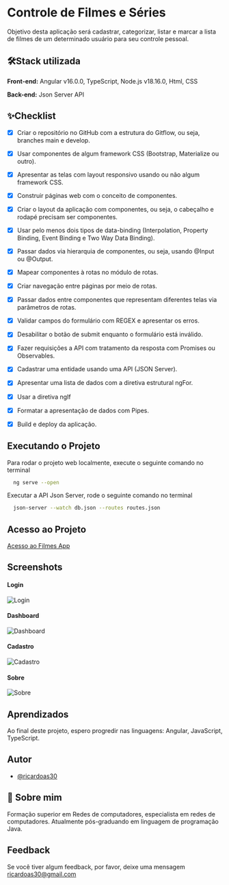 # Controle de Filmes e Séries

Objetivo desta aplicação será cadastrar, categorizar, listar e marcar a lista de filmes de um determinado usuário para seu controle pessoal.


## 🛠Stack utilizada

**Front-end:** Angular v16.0.0, TypeScript, Node.js v18.16.0, Html, CSS

**Back-end:** Json Server API


## ✨Checklist

- [x]  Criar o repositório no GitHub com a estrutura do Gitflow, ou seja, branches main e develop.
- [x]  Usar componentes de algum framework CSS (Bootstrap, Materialize ou outro).
- [x]  Apresentar as telas com layout responsivo usando ou não algum framework CSS.
- [x]  Construir páginas web com o conceito de componentes. 
- [x]  Criar o layout da aplicação com componentes, ou seja, o cabeçalho e rodapé precisam ser componentes.
- [x]  Usar pelo menos dois tipos de data-binding (Interpolation, Property Binding, Event Binding e Two Way Data Binding).
- [x]  Passar dados via hierarquia de componentes, ou seja, usando @Input ou @Output.
- [x]  Mapear componentes à rotas no módulo de rotas.
- [x]  Criar navegação entre páginas por meio de rotas.
- [x]  Passar dados entre componentes que representam diferentes telas via parâmetros de rotas. 
- [x]  Validar campos do formulário com REGEX e apresentar os erros.
- [x]  Desabilitar o botão de submit enquanto o formulário está inválido.
- [x]  Fazer requisições a API com tratamento da resposta com Promises ou Observables.
- [x]  Cadastrar uma entidade usando uma API (JSON Server).
- [x]  Apresentar uma lista de dados com a diretiva estrutural ngFor.
- [x]  Usar a diretiva ngIf
- [x]  Formatar a apresentação de dados com Pipes.
- [x]  Build e deploy da aplicação.


## Executando o Projeto

Para rodar o projeto web localmente, execute o seguinte comando no terminal

```bash
  ng serve --open
```

Executar a API Json Server, rode o seguinte comando no terminal

```bash
  json-server --watch db.json --routes routes.json
```

## Acesso ao Projeto

[Acesso ao Filmes App](https://ricardoas30.github.io/controle-filmes-series-app)

## Screenshots

#### Login
![Login](https://user-images.githubusercontent.com/14126452/240376901-9b50c771-51da-4f2b-9d64-453077b5bde2.png)

#### Dashboard
![Dashboard](https://user-images.githubusercontent.com/14126452/240376921-71b93638-9270-4421-9f1e-8fcce4a8650a.png)

#### Cadastro
![Cadastro](https://user-images.githubusercontent.com/14126452/240382749-8daf1703-5e63-4de9-987e-97698585a5de.png)

#### Sobre
![Sobre](https://user-images.githubusercontent.com/14126452/240376911-e91a699d-f88c-4d27-b20c-6faa9b91a779.png)


## Aprendizados

Ao final deste projeto, espero progredir nas linguagens: Angular, JavaScript, TypeScript.


## Autor

- [@ricardoas30](https://github.com/ricardoas30)


## 🚀 Sobre mim

Formação superior em Redes de computadores, especialista em redes de computadores. Atualmente pós-graduando em linguagem de programação Java.


## Feedback

Se você tiver algum feedback, por favor, deixe uma mensagem ricardoas30@gmail.com
